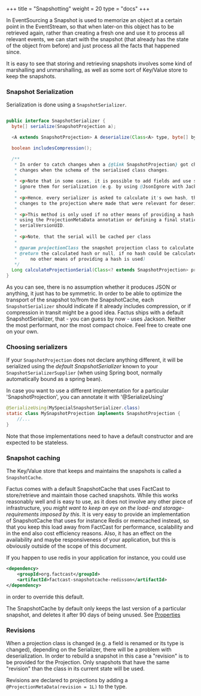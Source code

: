 +++
title = "Snapshotting"
weight = 20
type = "docs"
+++

In EventSourcing a Snapshot is used to memorize an object at a certain point in the EventStream, so that when later-on this object has to be retrieved again,
rather than creating a fresh one and use it to process all relevant events, we can start with the snapshot (that already has the state of the object from before)
and just process all the facts that happened since.

It is easy to see that storing and retrieving snapshots involves some kind of marshalling and unmarshalling, as well as some sort of Key/Value store to keep the snapshots.

### Snapshot Serialization

Serialization is done using a `SnapshotSerializer`.

```java

public interface SnapshotSerializer {
  byte[] serialize(SnapshotProjection a);

  <A extends SnapshotProjection> A deserialize(Class<A> type, byte[] bytes);

  boolean includesCompression();

  /**
   * In order to catch changes when a {@link SnapshotProjection} got changed, calculate a hash that
   * changes when the schema of the serialised class changes.
   *
   * <p>Note that in some cases, it is possible to add fields and use serializer-specific means to
   * ignore them for serialization (e.g. by using @JsonIgnore with Jackson).
   *
   * <p>Hence, every serializer is asked to calculate it's own hash, that should only change in case
   * changes to the projection where made that were relevant for deserialization.
   *
   * <p>This method is only used if no other means of providing a hash is used. Alternatives are
   * using the ProjectionMetaData annotation or defining a final static long field called
   * serialVersionUID.
   *
   * <p>Note, that the serial will be cached per class
   *
   * @param projectionClass the snapshot projection class to calculate the hash for
   * @return the calculated hash or null, if no hash could be calculated (makes snapshotting fail if
   *     no other means of providing a hash is used)
   */
  Long calculateProjectionSerial(Class<? extends SnapshotProjection> projectionClass);
}
```

As you can see, there is no assumption whether it produces JSON or anything, it just has to be symmetric. In order to be able to optimize the transport of the snapshot to/from the SnapshotCache, each `SnapshotSerializer` should indicate if it already includes compression, or if compression in transit might be a good idea.
Factus ships with a default SnapshotSerializer, that - you can guess by now - uses Jackson. Neither the most performant, nor the most compact choice. Feel free to create one on your own.

### Choosing serializers

If your `SnapshotProjection` does not declare anything different, it will be serialized using the _default SnapshotSerializer_ known to your `SnapshotSerializerSupplier` (when using Spring boot, normally automatically bound as a spring bean).

In case you want to use a different implementation for a particular 'SnapshotProjection', you can annotate it with '@SerializeUsing'

```java
@SerializeUsing(MySpecialSnapshotSerializer.class)
static class MySnapshotProjection implements SnapshotProjection {
    //...
}
```

Note that those implementations need to have a default constructor and are expected to be stateless.

### Snapshot caching

The Key/Value store that keeps and maintains the snapshots is called a `SnapshotCache`.

Factus comes with a default SnapshotCache that uses FactCast to store/retrieve and maintain those cached snapshots. While this works reasonably well and is easy to use, as it does not involve any other piece of infrastructure, you _might want to keep an eye on the load- and storage-requirements imposed by this_.
It is very easy to provide an implementation of SnapshotCache that uses for instance Redis or memcached instead, so that you keep this load away from FactCast for performance, scalability and in the end also cost efficiency reasons. Also, it has an effect on the availability and maybe responsiveness of your application, but this is obviously outside of the scope of this document.

If you happen to use redis in your application for instance, you could use

```xml
<dependency>
    <groupId>org.factcast</groupId>
    <artifactId>factcast-snapshotcache-redisson</artifactId>
</dependency>
```

in order to override this default.

The SnapshotCache by default only keeps the last version of a particular snapshot, and deletes it after 90 days of being unused.
See [Properties](/setup/properties)

### Revisions

When a projection class is changed (e.g. a field is renamed or its type is changed), depending on the Serializer, there will be a problem with deserialization.
In order to rebuild a snapshot in this case a "revision" is to be provided for the Projection.
Only snapshots that have the same "revision" than the class in its current state will be used.

Revisions are declared to projections by adding a `@ProjectionMetaData(revision = 1L)` to the type.
